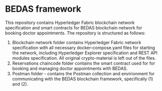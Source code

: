 # BEDAS framework
This repository contains Hyperledger Fabric blockchain network specification and smart contracts for BEDAS blockchain network for booking doctor appointments. The repository is structured as follows:
1. Blockchain network folder contains Hyperledger Fabric network specification with all necessary docker-compose.yaml files for starting the network, including Hyperledger Explorer specification and REST API modules specification. All original crypto-material is left out of the files.
2. Reservations chaincode folder contains the smart contract used for for booking and managing doctor appointments with BEDAS.
3. Postman folder - contains the Postman collection and envirionment for communicating with the BEDAS blockchain framework, specifically (1) and (2). 
